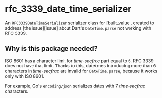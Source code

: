 # rfc_3339_date_time_serializer

An `RFC3339DateTimeSerializer` serializer class for [built_value], created to address [the issue][issue] about Dart's `DateTime.parse` not working with RFC 3339.

## Why is this package needed?

ISO 8601 has a character limit for _time-secfrac_ part equal to 6. RFC 3339 does not have that limit. Thanks to this, datetimes introducing more than 6 characters in _time-secfrac_ are invalid for `DateTime.parse`, because it works only with ISO 8601.

For example, Go's `encoding/json` serializes dates with 7 _time-secfrac_ characters.
